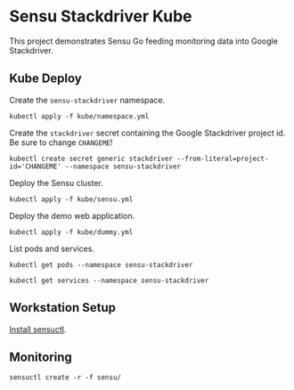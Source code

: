 # Sensu Stackdriver Kube

This project demonstrates Sensu Go feeding monitoring data into Google Stackdriver.

## Kube Deploy

Create the `sensu-stackdriver` namespace.

```
kubectl apply -f kube/namespace.yml
```

Create the `stackdriver` secret containing the Google Stackdriver project id. Be sure to change `CHANGEME`!

```
kubectl create secret generic stackdriver --from-literal=project-id='CHANGEME' --namespace sensu-stackdriver
```

Deploy the Sensu cluster.

```
kubectl apply -f kube/sensu.yml
```

Deploy the demo web application.

```
kubectl apply -f kube/dummy.yml
```

List pods and services.

```
kubectl get pods --namespace sensu-stackdriver

kubectl get services --namespace sensu-stackdriver
```

## Workstation Setup

[Install sensuctl](https://docs.sensu.io/sensu-go/latest/installation/install-sensu/#install-sensuctl).

## Monitoring

```
sensuctl create -r -f sensu/
```
